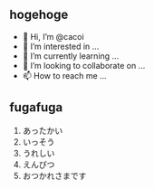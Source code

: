 ## hogehoge
- 👋 Hi, I’m @cacoi
- 👀 I’m interested in ...
- 🌱 I’m currently learning ...
- 💞️ I’m looking to collaborate on ...
- 📫 How to reach me ...


## fugafuga
1. あったかい
2. いっそう
3. うれしい
4. えんぴつ
5. おつかれさまです

<!---
cacoi/cacoi is a ✨ special ✨ repository because its `README.md` (this file) appears on your GitHub profile.
You can click the Preview link to take a look at your changes.
--->
